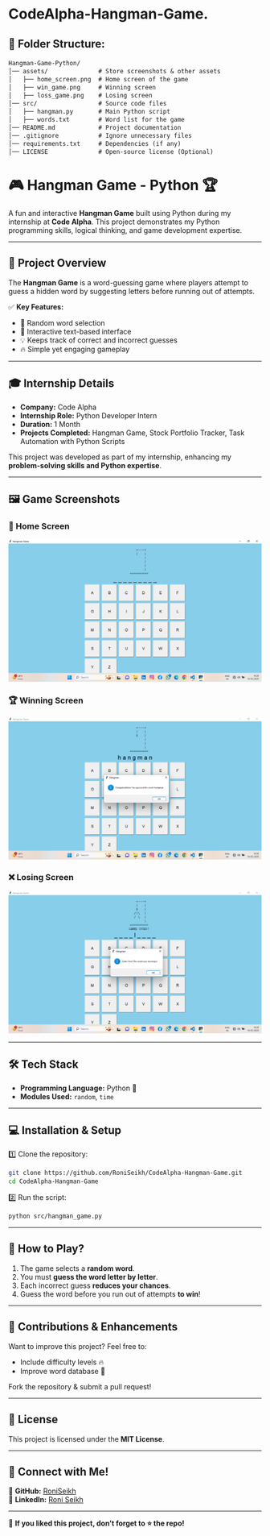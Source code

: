 # CodeAlpha-Hangman-Game. 

## **📂 Folder Structure:**
```
Hangman-Game-Python/
│── assets/              # Store screenshots & other assets  
│   ├── home_screen.png  # Home screen of the game  
│   ├── win_game.png     # Winning screen  
│   ├── loss_game.png    # Losing screen  
│── src/                 # Source code files  
│   ├── hangman.py       # Main Python script  
│   ├── words.txt        # Word list for the game  
│── README.md            # Project documentation  
│── .gitignore           # Ignore unnecessary files  
│── requirements.txt     # Dependencies (if any)  
│── LICENSE              # Open-source license (Optional)  
```

# 🎮 Hangman Game - Python 🏆  

A fun and interactive **Hangman Game** built using Python during my internship at **Code Alpha**. This project demonstrates my Python programming skills, logical thinking, and game development expertise.  

---

## 🚀 Project Overview  
The **Hangman Game** is a word-guessing game where players attempt to guess a hidden word by suggesting letters before running out of attempts.  

✅ **Key Features:**  
- 🎲 Random word selection  
- 🎨 Interactive text-based interface  
- 💡 Keeps track of correct and incorrect guesses  
- 🔥 Simple yet engaging gameplay  

---

## 🎓 **Internship Details**  
- **Company:** Code Alpha  
- **Internship Role:** Python Developer Intern  
- **Duration:** 1 Month  
- **Projects Completed:** Hangman Game, Stock Portfolio Tracker, Task Automation with Python Scripts  

This project was developed as part of my internship, enhancing my **problem-solving skills and Python expertise**.  

---

## 🖼️ **Game Screenshots**  
### 📌 Home Screen  
![Home Screen](https://github.com/Roni-Seikh/CodeAlpha-Hangman-Game/blob/main/Assets/Home%20Page.png)  

### 🏆 Winning Screen  
![Winning Screen](https://github.com/Roni-Seikh/CodeAlpha-Hangman-Game/blob/main/Assets/Game%20Win.png)  

### ❌ Losing Screen  
![Losing Screen](https://github.com/Roni-Seikh/CodeAlpha-Hangman-Game/blob/main/Assets/Game%20Loss.png)    

---

## 🛠️ **Tech Stack**  
- **Programming Language:** Python 🐍  
- **Modules Used:** `random`, `time`  

---

## 💻 **Installation & Setup**  
1️⃣ Clone the repository:  
   ```bash
   git clone https://github.com/RoniSeikh/CodeAlpha-Hangman-Game.git
   cd CodeAlpha-Hangman-Game
   ```  
2️⃣ Run the script:  
   ```bash
   python src/hangman_game.py
   ```  

---

## 🎯 **How to Play?**  
1. The game selects a **random word**.  
2. You must **guess the word letter by letter**.  
3. Each incorrect guess **reduces your chances**.  
4. Guess the word before you run out of attempts **to win**!  

---

## 🚀 **Contributions & Enhancements**  
Want to improve this project? Feel free to:   
- Include difficulty levels 🔥  
- Improve word database 📜  

Fork the repository & submit a pull request!  

---

## 📜 **License**  
This project is licensed under the **MIT License**.  

---

## 🔗 **Connect with Me!**  
🔹 **GitHub:** [RoniSeikh](https://github.com/RoniSeikh)  
🔹 **LinkedIn:** [Roni Seikh](https://in.linkedin.com/in/roniseikh)  

---

📌 **If you liked this project, don’t forget to ⭐ the repo!**  
```
